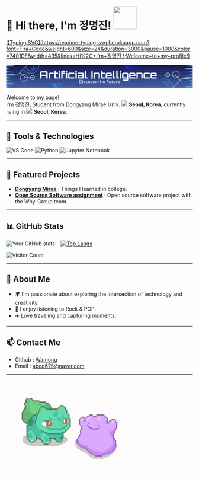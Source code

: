 # 👋 Hi there, I'm 정명진! <img src ="https://github.com/images/mona-whisper.gif" width="62" height="62"/>

[![Typing SVG](https://readme-typing-svg.herokuapp.com?font=Fira+Code&weight=600&size=24&duration=3000&pause=1000&color=7401DF&width=435&lines=Hi%2C+I'm+정명진
!;Welcome+to+my+profile!)](https://git.io/typing-svg)

![Banner](aibanner.jpg)

<p>Welcome to my page! </br> I'm 정명진, Student from Dongyang Mirae Univ. <img src="https://user-images.githubusercontent.com/70050528/189471018-8842fb25-8d8f-4d4a-8d63-40d57adf352c.png" width="100"/> <b>Seoul, Korea</b>, currently living in <img src="https://user-images.githubusercontent.com/70050528/189471349-b61089ef-38fa-4c0a-acd5-776f094f0809.png" width="20"/> <b>Seoul, Korea</b>. </p>

---

## 🔧 Tools & Technologies
![VS Code](https://img.shields.io/badge/VSCode-Preferred-lightblue?style=for-the-badge&logo=visual-studio-code)
![Python](https://img.shields.io/badge/Python-Expert-blue?style=for-the-badge&logo=python)
![Jupyter Notebook](https://img.shields.io/badge/Jupyter_Notebook-Intermediate-orange?style=for-the-badge&logo=jupyter)

---

## 🚀 Featured Projects
- [**Dongyang Mirae**](https://github.com/Wamong/DMU-JMJ) : Things I learned in college.
- [**Open Source Software assignment**](https://github.com/Awant1234/OSS) : Open source software project with the Why-Group team.

---

## 📊 GitHub Stats
![Your GitHub stats](https://github-readme-stats.vercel.app/api?username=Wamong&show_icons=true&theme=radical) &nbsp;&nbsp;&nbsp;[![Top Langs](https://github-readme-stats.vercel.app/api/top-langs/?username=Wamong&layout=compact&theme=radical)](https://github.com/anuraghazra/github-readme-stats)

<!-- [![GitHub Contributions Chart](https://github-contributions-chart.vercel.app/api?username=Wamong)](https://github.com/sallar/github-contributions-chart) -->

![Visitor Count](https://komarev.com/ghpvc/?username=Wamong&style=flat-square&color=blue)

---

## 🌱 About Me
- 🌍 I'm passionate about exploring the intersection of technology and creativity.
- 🎵 I enjoy listening to Rock & POP.
- ✈️ Love traveling and capturing moments.

---

## 📫 Contact Me
- Github : [Wamong](https://github.com/Wamong/)
- Email : [abcd675@naver.com](abcd675@naver.com)  

---  
  
<img src="ditto.gif" width="350" />
